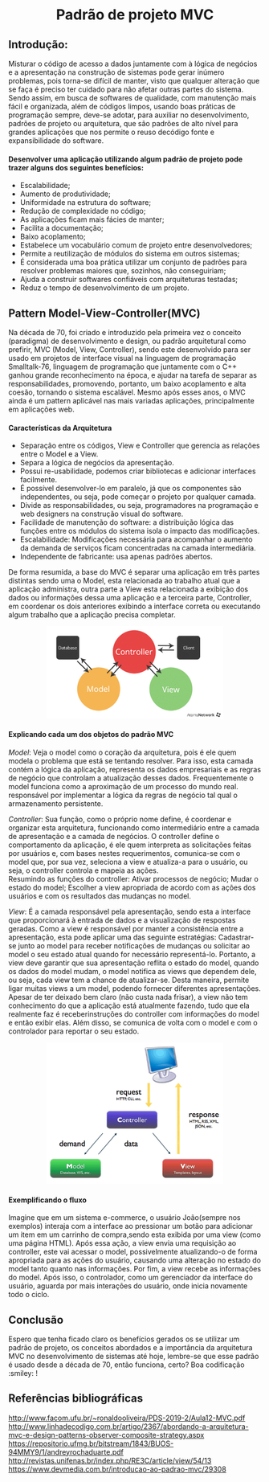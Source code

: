 <h1 align="center"> Padrão de projeto MVC </h1>

## Introdução:
<p>
Misturar o código de acesso a dados juntamente com à lógica de negócios e a apresentação na construção de sistemas pode gerar inúmero problemas, pois
torna-se difícil de manter, visto que qualquer alteração que se faça é preciso ter cuidado para não afetar outras partes do sistema.<br>
Sendo assim, em  busca de softwares de qualidade, com manutenção mais fácil e organizada, além de códigos limpos, usando boas práticas de programação sempre,
deve-se  adotar, para auxiliar no desenvolvimento, padrões de projeto ou arquitetura, que são padrões de alto nível para grandes aplicações que nos permite o reuso decódigo fonte e expansibilidade do software.
  
#### Desenvolver uma aplicação utilizando algum padrão de projeto pode trazer alguns dos seguintes benefícios: 
- Escalabilidade;
- Aumento de produtividade;
- Uniformidade na estrutura do software;
- Redução de complexidade no código;
- As aplicações ficam mais fácies de manter;
- Facilita a documentação;
- Baixo acoplamento;
- Estabelece um vocabulário comum de projeto entre desenvolvedores;
- Permite a reutilização de módulos do sistema em outros sistemas;
- É considerada uma boa prática utilizar um conjunto de padrões para resolver problemas maiores que, sozinhos, não conseguiriam;
- Ajuda a construir softwares confiáveis com arquiteturas testadas;
- Reduz o tempo de desenvolvimento de um projeto.
</p>

## Pattern Model-View-Controller(MVC)
<p> 
Na década de 70, foi criado e introduzido pela primeira vez o conceito (paradigma) de desenvolvimento e design, ou padrão arquitetural como prefirir, MVC (Model, View, Controller), sendo este desenvolvido para 
ser usado em projetos de interface visual na linguagem de programação Smalltalk-76, linguagem de programação que juntamente com o C++ ganhou grande reconhecimento na época, e ajudar na tarefa de separar as 
responsabilidades,  promovendo, portanto, um baixo acoplamento e alta coesão, tornando o sistema escalável.     
Mesmo após esses anos, o MVC ainda é um pattern aplicável nas mais variadas aplicações, principalmente em aplicações web.

#### Características da Arquitetura
- Separação entre os códigos, View e Controller que gerencia as relações entre  o Model e a View.
- Separa a lógica de negócios da apresentação.
- Possui re-usabilidade, podemos criar bibliotecas e adicionar interfaces facilmente.
- É possível desenvolver-lo em paralelo, já que os componentes são independentes, ou seja, pode começar o projeto por qualquer camada.
- Divide as responsabilidades, ou seja, programadores na programação e web designers na construção visual do software.
- Facilidade de manutenção do software: a distribuição lógica das funções entre os módulos do sistema isola o impacto das modificações.
- Escalabilidade: Modificações necessária para acompanhar o aumento da demanda de serviços ficam concentradas na camada intermediária.
- Independente de fabricante: usa apenas padrões abertos.

De forma resumida, a base do MVC é separar uma aplicação em três partes distintas sendo uma o Model, esta relacionada ao trabalho atual que a aplicação administra,
outra parte a View esta relacionada a exibição dos dados ou informações dessa uma aplicação e a terceira parte, Controller, em coordenar os dois anteriores exibindo a interface correta ou executando algum trabalho 
que a aplicação precisa completar.
  
<p align="center">
<img src="./images/arquitetura_mvc.png" width=70%>
</p>
 
#### Explicando cada um dos objetos do padrão MVC 
  
*Model*: Veja o model como o coração da arquitetura, pois é ele quem modela o problema que está se tentando resolver. Para isso, esta camada contém a 
lógica da aplicação, representa os dados empresariais e as regras de negócio que controlam a atualização desses dados. 
Frequentemente o model funciona como a aproximação de um processo do mundo real. responsável por implementar a lógica da regras de negócio tal qual o
armazenamento persistente.<br>

*Controller*: Sua função, como o próprio nome define, é coordenar e organizar esta arquitetura, funcionando como intermediário entre a camada de apresentação e a camada de negócios.
O controller define o comportamento da aplicação, é ele quem interpreta as solicitações feitas por usuários e, com bases nestes requerimentos, comunica-se com o model que, por sua vez,
seleciona a view e atualiza-a para o usuário, ou seja, o controller controla e mapeia as ações. <br>
Resumindo as funções do controller: 
Ativar processos de negócio;
Mudar o estado do model;
Escolher a view apropriada de acordo com as ações dos usuários e com os resultados das mudanças no model.<br>

*View*: É a camada responsável pela apresentação, sendo esta a interface que proporcionará à entrada de dados e a visualização de respostas geradas.
Como a view é  responsável por manter a consistência entre a apresentação, esta pode aplicar uma das seguinte estratégias: Cadastrar-se junto ao model
para receber notificações de mudanças ou solicitar ao model o seu estado atual quando for necessário representá-lo.
Portanto, a view deve garantir que sua apresentação reflita o estado do model, quando os dados do model mudam, o model notifica as views que 
dependem dele, ou seja, cada view tem a chance de atualizar-se. Desta maneira, permite ligar muitas views a um model, podendo fornecer diferentes apresentações.
Apesar de ter deixado bem claro (não custa nada frisar), a view não tem conhecimento do que a aplicação está atualmente fazendo, tudo que ela realmente faz é receberinstruções do controller com informações do model e então exibir elas. Além disso, se comunica de volta com o model e com o controlador para reportar o seu estado.<br>

<p align="center">
<img src="./images/arquitetura_mvc2.png" width=70%>
</p>

#### Exemplificando o fluxo
Imagine que em um sistema e-commerce, o usuário João(sempre nos exemplos) interaja com a interface ao pressionar um botão para adicionar um item em um carrinho de compra,sendo esta exibida por uma view (como uma página HTML). Após essa ação, a view envia uma requisição ao controller, este vai acessar o model, possivelmente atualizando-o de forma apropriada para as ações do usuário, causando uma alteração no estado do model tanto quanto nas informações.
Por fim, a view recebe as informações do model. Após isso, o controlador, como um gerenciador da interface do usuário, aguarda por mais interações do usuário, 
onde inicia novamente todo o ciclo.

</p>

## Conclusão
<p>
Espero que tenha ficado claro os benefícios gerados os se utilizar um padrão de projeto, os conceitos abordados e a importância da arquitetura MVC no desenvolvimento de sistemas até hoje, lembre-se que esse padrão é usado desde a década de 70, então funciona, certo? Boa codificação :smiley: !
</p>

## Referências bibliográficas

http://www.facom.ufu.br/~ronaldooliveira/PDS-2019-2/Aula12-MVC.pdf <br>
http://www.linhadecodigo.com.br/artigo/2367/abordando-a-arquitetura-mvc-e-design-patterns-observer-composite-strategy.aspx <br>
https://repositorio.ufmg.br/bitstream/1843/BUOS-94MMY9/1/andreyrochaduarte.pdf <br>
http://revistas.unifenas.br/index.php/RE3C/article/view/54/13 <br>
https://www.devmedia.com.br/introducao-ao-padrao-mvc/29308 <br>
 

 

  
